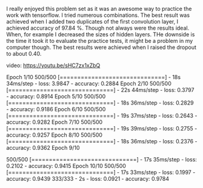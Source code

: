 I really enjoyed this problem set as it was an awesome way to practice the work with tensorflow. I tried numerous combinations. The best result was achieved when I added two duplicates of the first convolution layer, I achieved accuracy of 97.84 %. Though not always were the results ideal. When, for example I decreased the sizes of hidden layers. THe downside is the time it took it to evaluate the practice tests, it might be a problem in my computer though. The best results were achieved when I raised the dropout to about 0.40.

video: https://youtu.be/sHC7zx1xZbQ

Epoch 1/10
500/500 [==============================] - 18s 34ms/step - loss: 3.9847 - accuracy: 0.2884
Epoch 2/10
500/500 [==============================] - 22s 44ms/step - loss: 0.3797 - accuracy: 0.8914
Epoch 5/10
500/500 [==============================] - 18s 36ms/step - loss: 0.2829 - accuracy: 0.9186
Epoch 6/10
500/500 [==============================] - 19s 37ms/step - loss: 0.2643 - accuracy: 0.9282
Epoch 7/10
500/500 [==============================] - 19s 39ms/step - loss: 0.2755 - accuracy: 0.9257
Epoch 8/10
500/500 [==============================] - 18s 36ms/step - loss: 0.2376 - accuracy: 0.9362
Epoch 9/10

500/500 [==============================] - 17s 35ms/step - loss: 0.2102 - accuracy: 0.9415
Epoch 10/10
500/500 [==============================] - 17s 33ms/step - loss: 0.1997 - accuracy: 0.9439
333/333 - 2s - loss: 0.0921 - accuracy: 0.9784
